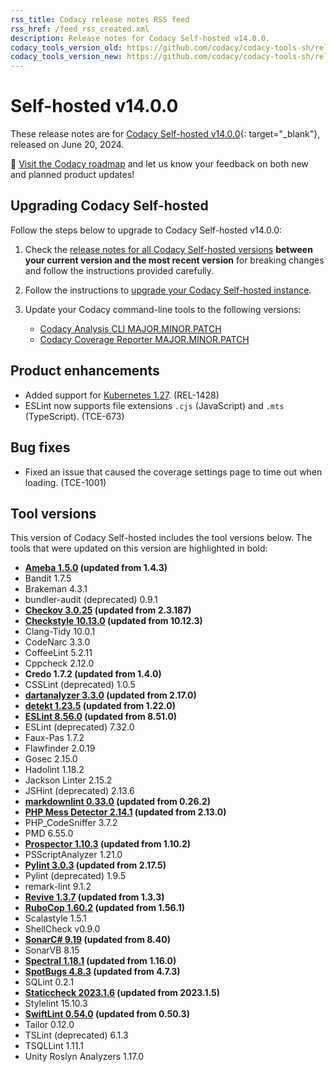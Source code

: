 ```yaml
---
rss_title: Codacy release notes RSS feed
rss_href: /feed_rss_created.xml
description: Release notes for Codacy Self-hosted v14.0.0.
codacy_tools_version_old: https://github.com/codacy/codacy-tools-sh/releases/tag/sh-1.2.7
codacy_tools_version_new: https://github.com/codacy/codacy-tools-sh/releases/tag/sh-1.2.12
---
```


# Self-hosted v14.0.0

These release notes are for [Codacy Self-hosted v14.0.0](https://github.com/codacy/chart/releases/tag/14.0.0){: target="_blank"}, released on June 20, 2024.<!-- TODO Update release date -->

📢 [Visit the Codacy roadmap](https://roadmap.codacy.com) and <span class="skip-vale">let us know</span> your feedback on both new and planned product updates!

## Upgrading Codacy Self-hosted

Follow the steps below to upgrade to Codacy Self-hosted v14.0.0:

1.  Check the [release notes for all Codacy Self-hosted versions](../index.md#self-hosted) **between your current version and the most recent version** for breaking changes and follow the instructions provided <span class="skip-vale">carefully</span>.

1.  Follow the instructions to [upgrade your Codacy Self-hosted instance](https://docs.codacy.com/v14.0/chart/maintenance/upgrade/).

1.  Update your Codacy command-line tools to the following versions:<!--TODO Update CLI tool versions-->

    -   [Codacy Analysis CLI MAJOR.MINOR.PATCH](https://github.com/codacy/codacy-analysis-cli/releases/tag/MAJOR.MINOR.PATCH)
    -   [Codacy Coverage Reporter MAJOR.MINOR.PATCH](https://github.com/codacy/codacy-coverage-reporter/releases/tag/MAJOR.MINOR.PATCH)

## Product enhancements

-   Added support for [Kubernetes 1.27](https://docs.codacy.com/v14.0/chart/requirements/#kubernetes-or-microk8s-cluster-setup). (REL-1428)
-   ESLint now supports file extensions `.cjs` (JavaScript) and `.mts` (TypeScript). (TCE-673)

## Bug fixes

-   Fixed an issue that caused the coverage settings page to time out when loading. (TCE-1001)

## Tool versions

This version of Codacy Self-hosted includes the tool versions below. The tools that were updated on this version are highlighted in bold:

-   **[Ameba 1.5.0](https://github.com/crystal-ameba/ameba/releases/tag/v1.5.0) (updated from 1.4.3)**
-   Bandit 1.7.5
-   Brakeman 4.3.1
-   bundler-audit (deprecated) 0.9.1
-   **[Checkov 3.0.25](https://github.com/bridgecrewio/checkov/releases/tag/3.0.25) (updated from 2.3.187)**
-   **[Checkstyle 10.13.0](https://checkstyle.sourceforge.io/releasenotes.html#Release_10.13.0) (updated from 10.12.3)**
-   Clang-Tidy 10.0.1
-   CodeNarc 3.3.0
-   CoffeeLint 5.2.11
-   Cppcheck 2.12.0
-   **Credo 1.7.2 (updated from 1.4.0)**
-   CSSLint (deprecated) 1.0.5
-   **[dartanalyzer 3.3.0](https://github.com/dart-lang/sdk/blob/main/CHANGELOG.md) (updated from 2.17.0)**
-   **[detekt 1.23.5](https://github.com/detekt/detekt/releases/tag/v1.23.5) (updated from 1.22.0)**
-   **[ESLint 8.56.0](https://github.com/eslint/eslint/releases/tag/v8.56.0) (updated from 8.51.0)**
-   ESLint (deprecated) 7.32.0
-   Faux-Pas 1.7.2
-   Flawfinder 2.0.19
-   Gosec 2.15.0
-   Hadolint 1.18.2
-   Jackson Linter 2.15.2
-   JSHint (deprecated) 2.13.6
-   **[markdownlint 0.33.0](https://github.com/DavidAnson/markdownlint/releases/tag/v0.33.0) (updated from 0.26.2)**
-   **[PHP Mess Detector 2.14.1](https://github.com/phpmd/phpmd/releases/tag/2.14.1) (updated from 2.13.0)**
-   PHP_CodeSniffer 3.7.2
-   PMD 6.55.0
-   **[Prospector 1.10.3](https://github.com/landscapeio/prospector/releases/tag/v1.10.3) (updated from 1.10.2)**
-   PSScriptAnalyzer 1.21.0
-   **[Pylint 3.0.3](https://github.com/pylint-dev/pylint/releases/tag/v3.0.3) (updated from 2.17.5)**
-   Pylint (deprecated) 1.9.5
-   remark-lint 9.1.2
-   **[Revive 1.3.7](https://github.com/mgechev/revive/releases/tag/v1.3.7) (updated from 1.3.3)**
-   **[RuboCop 1.60.2](https://github.com/rubocop/rubocop/releases/tag/v1.60.2) (updated from 1.56.1)**
-   Scalastyle 1.5.1
-   ShellCheck v0.9.0
-   **[SonarC# 9.19](https://github.com/SonarSource/sonar-dotnet/tags) (updated from 8.40)**
-   SonarVB 8.15
-   **[Spectral 1.18.1](https://github.com/stoplightio/spectral/releases/tag/%40stoplight%2Fspectral-rulesets-1.18.1) (updated from 1.16.0)**
-   **[SpotBugs 4.8.3](https://github.com/spotbugs/spotbugs/releases/tag/4.8.3) (updated from 4.7.3)**
-   SQLint 0.2.1
-   **[Staticcheck 2023.1.6](https://staticcheck.io/changes/2023.1/#2023.1.6) (updated from 2023.1.5)**
-   Stylelint 15.10.3
-   **[SwiftLint 0.54.0](https://github.com/realm/SwiftLint/releases/tag/0.54.0) (updated from 0.50.3)**
-   Tailor 0.12.0
-   TSLint (deprecated) 6.1.3
-   TSQLLint 1.11.1
-   Unity Roslyn Analyzers 1.17.0
